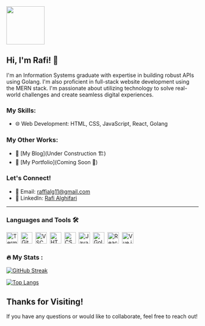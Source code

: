 <div id="header" align="center" style="display: flex; flex-direction:column;">
  <img src="https://media.giphy.com/media/M9gbBd9nbDrOTu1Mqx/giphy.gif" width="100"/>    
  <img src="https://komarev.com/ghpvc/?username=rafialg11&style=flat-square&color=blue" alt=""/>
</div>


## Hi, I'm Rafi! 👋
I'm an Information Systems graduate with expertise in building robust APIs using Golang. I'm also proficient in full-stack website development using the MERN stack. I'm passionate about utilizing technology to solve real-world challenges and create seamless digital experiences.

### My Skills:
- 🌐 Web Development: HTML, CSS, JavaScript, React, Golang

### My Other Works:
- 📝 [My Blog](Under Construction 🏗️)
- 📂 [My Portfolio](Coming Soon 🚀)

### Let's Connect!
- 📧 Email: raffialg11@gmail.com
- 💼 LinkedIn: [Rafi Alghifari](https://linkedin.com/in/rafi-alghifari)
---
### Languages and Tools 🛠️
<img src="https://cdn.jsdelivr.net/gh/devicons/devicon/icons/bash/bash-original.svg" alt="Terminal" width="30" height="30"/>&nbsp;
<img src="https://cdn.jsdelivr.net/gh/devicons/devicon/icons/git/git-original.svg" alt="Git" width="30" height="30"/>&nbsp;
<img src="https://cdn.jsdelivr.net/gh/devicons/devicon/icons/vscode/vscode-original.svg" alt="VSCode" width="30" height="30"/>&nbsp;
<img src="https://cdn.jsdelivr.net/gh/devicons/devicon/icons/html5/html5-original.svg" alt="HTML5" width="30" height="30"/>&nbsp;
<img src="https://cdn.jsdelivr.net/gh/devicons/devicon/icons/css3/css3-original.svg" alt="CSS3" width="30" height="30"/>&nbsp;
<img src="https://cdn.jsdelivr.net/gh/devicons/devicon/icons/javascript/javascript-original.svg" alt="JavaScript" width="30" height="30"/>&nbsp;
<img src="https://cdn.jsdelivr.net/gh/devicons/devicon/icons/go/go-original.svg" alt="Golang" width="30" height="30"/>&nbsp;
<img src="https://cdn.jsdelivr.net/gh/devicons/devicon/icons/react/react-original.svg" alt="React" width="30" height="30"/>&nbsp;
<img src="https://cdn.jsdelivr.net/gh/devicons/devicon/icons/vuejs/vuejs-original.svg" alt="Vue.js" width="30" height="30"/>&nbsp;

### :fire: My Stats :
[![GitHub Streak](http://github-readme-streak-stats.herokuapp.com?user=rafialg11&theme=dark&background=000000)](https://git.io/streak-stats)

[![Top Langs](https://github-readme-stats.vercel.app/api/top-langs/?username=rafialg11&layout=compact&theme=vision-friendly-dark)](https://github.com/rafialg11/github-readme-stats)


## Thanks for Visiting!
If you have any questions or would like to collaborate, feel free to reach out!
